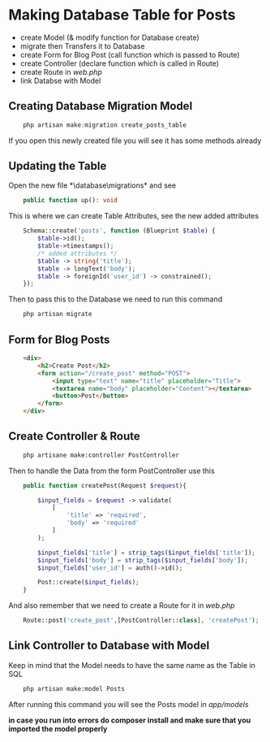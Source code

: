 # Making Database Table for Posts
- create Model (& modify function for Database create)
- migrate then Transfers it to Database
- create Form for Blog Post (call function which is passed to Route)
- create Controller (declare function which is called in Route)
- create Route in *web.php*
- link Databse with Model

## Creating Database Migration Model

```php
    php artisan make:migration create_posts_table
```

If you open this newly created file you will see it has some methods already

## Updating the Table

Open the new file *\database\migrations\* and see
```php
    public function up(): void
```
This is where we can create Table Attributes, see the new added attributes
```php
    Schema::create('posts', function (Blueprint $table) {
        $table->id();
        $table->timestamps();
        /* added attributes */
        $table -> string('title');
        $table -> longText('body');
        $table -> foreignId('user_id') -> constrained();
    });
```
Then to pass this to the Database we need to run this command
```bash
    php artisan migrate
```

## Form for Blog Posts

```html
    <div>
        <h2>Create Post</h2>
        <form action="/create_post" method="POST">
            <input type="text" name="title" placeholder="Title">
            <textarea name="body" placeholder="Content"></textarea>
            <button>Post</button>
        </form>
    </div>
```

## Create Controller & Route
```bash
    php artisane make:controller PostController
```
Then to handle the Data from the form PostController use this
```php
    public function createPost(Request $request){

        $input_fields = $request -> validate(
            [
                'title' => 'required',
                'body' => 'required'
            ]
        );

        $input_fields['title'] = strip_tags($input_fields['title']);
        $input_fields['body'] = strip_tags($input_fields['body']);
        $input_fields['user_id'] = auth()->id();

        Post::create($input_fields);
    }
```
And also remember that we need to create a Route for it in *web.php*
```php
    Route::post('create_post',[PostController::class], 'createPost');
```

## Link Controller to Database with Model
Keep in mind that the Model needs to have the same name as the Table in SQL
```bash
    php artisan make:model Posts
```
After running this command you will see the Posts model in *app/models*

**in case you run into errors do composer install and make sure that you imported the model properly**